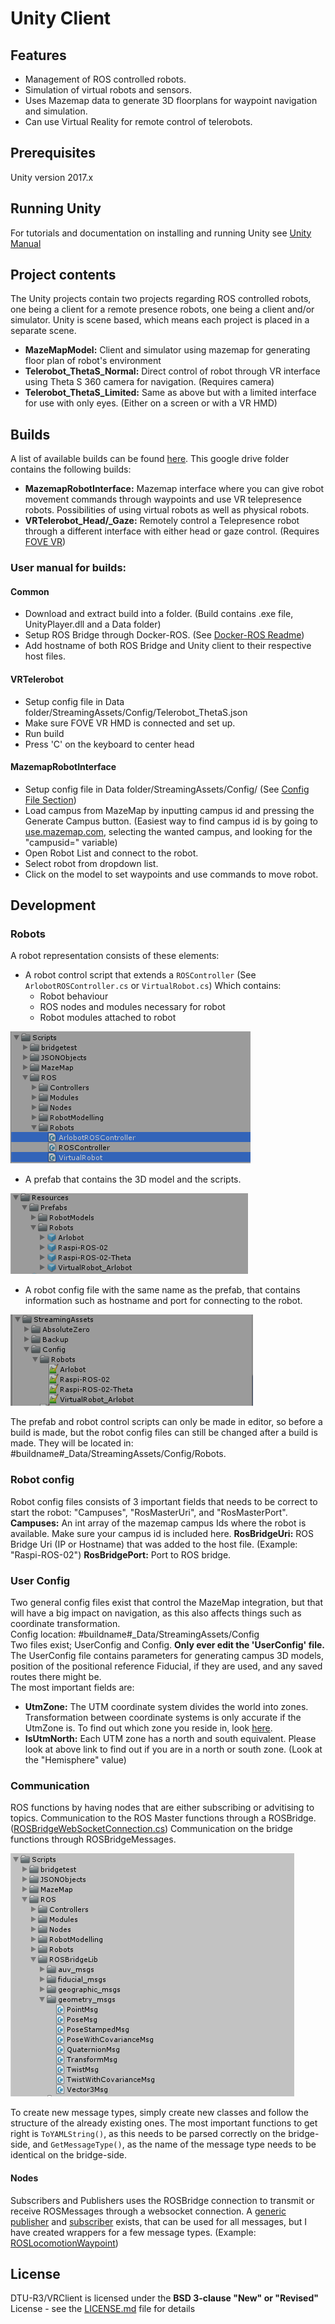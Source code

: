 

# Unity Client
## Features
* Management of ROS controlled robots.
* Simulation of virtual robots and sensors.
* Uses Mazemap data to generate 3D floorplans for waypoint navigation and simulation.
* Can use Virtual Reality for remote control of telerobots.

## Prerequisites
Unity version 2017.x

## Running Unity
For tutorials and documentation on installing and running Unity see [Unity Manual](https://docs.unity3d.com/Manual/UnityBasics.html)

## Project contents
The Unity projects contain two projects regarding ROS controlled robots, one being a client for a remote presence robots, one being a client and/or simulator.
Unity is scene based, which means each project is placed in a separate scene.
* **MazeMapModel:** Client and simulator using mazemap for generating floor plan of robot's environment
* **Telerobot_ThetaS_Normal:** Direct control of robot through VR interface using Theta S 360 camera for navigation. (Requires camera)
* **Telerobot_ThetaS_Limited:** Same as above but with a limited interface for use with only eyes. (Either on a screen or with a VR HMD)

## Builds
A list of available builds can be found [here](https://drive.google.com/drive/folders/1ta0PJkqub2rFYe6Vo0hOmulnSYLumLxf?usp=sharing).
This google drive folder contains the following builds:

 - **MazemapRobotInterface:** Mazemap interface where you can give robot movement commands through waypoints and use VR telepresence robots. Possibilities of using virtual robots as well as physical robots.
 - **VRTelerobot_Head/_Gaze:** Remotely control a Telepresence robot through a different interface with either head or gaze control. (Requires [FOVE VR](https://www.getfove.com/))

### User manual for builds:

#### Common
 - Download and extract build into a folder. (Build contains .exe file, UnityPlayer.dll and a Data folder)
 - Setup ROS Bridge through Docker-ROS. (See [Docker-ROS Readme](https://github.com/DTU-R3/Docker-ROS))
- Add hostname of both ROS Bridge and Unity client to their respective host files.

#### VRTelerobot
- Setup config file in Data folder/StreamingAssets/Config/Telerobot_ThetaS.json
- Make sure FOVE VR HMD is connected and set up.
- Run build
- Press 'C' on the keyboard to center head

#### MazemapRobotInterface
- Setup config file in Data folder/StreamingAssets/Config/ (See [Config File Section](#robot-config))
- Load campus from MazeMap by inputting campus id and pressing the Generate Campus button. (Easiest way to find campus id is by going to [use.mazemap.com](https://use.mazemap.com), selecting the wanted campus, and looking for the "campusid=" variable)
- Open Robot List and connect to the robot. 
- Select robot from dropdown list.
- Click on the model to set waypoints and use commands to move robot.

## Development

### Robots
A robot representation consists of these elements:

* A robot control script that extends a `ROSController` (See `ArlobotROSController.cs` or `VirtualRobot.cs`) Which contains:
	* Robot behaviour
	* ROS nodes and modules necessary for robot
	* Robot modules attached to robot

![alt text](https://github.com/DTU-R3/UnityClient/blob/master/Screenshots/RosControllerFileLocation.PNG?raw=true)
* A prefab that contains the 3D model and the scripts.

![alt text](https://github.com/DTU-R3/UnityClient/blob/master/Screenshots/RobotPrefabFileLocation.PNG?raw=true)
* A robot config file with the same name as the prefab, that contains information such as hostname and port for connecting to the robot.

![alt text](https://github.com/DTU-R3/UnityClient/blob/master/Screenshots/RobotFileLocation.PNG?raw=true)

The prefab and robot control scripts can only be made in editor, so before a build is made, but the robot config files can still be changed after a build is made.
They will be located in: #buildname#_Data/StreamingAssets/Config/Robots.

### Robot config
Robot config files consists of 3 important fields that needs to be correct to start the robot:
"Campuses", "RosMasterUri", and "RosMasterPort".
**Campuses:** An int array of the mazemap campus Ids where the robot is available. Make sure your campus id is included here.
**RosBridgeUri:** ROS Bridge Uri (IP or Hostname) that was added to the host file. (Example: "Raspi-ROS-02")
**RosBridgePort:** Port to ROS bridge.

### User Config

Two general config files exist that control the MazeMap integration, but that will have a big impact on navigation, as this also affects things such as coordinate transformation.  
Config location: #buildname#_Data/StreamingAssets/Config  
Two files exist; UserConfig and Config. **Only ever edit the 'UserConfig' file.**  
The UserConfig file contains parameters for generating campus 3D models, position of the positional reference Fiducial, if they are used, and any saved routes there might be.  
The most important fields are:  
 - **UtmZone:**  The UTM coordinate system divides the world into zones. Transformation between coordinate systems is only accurate if the UtmZone is. To find out which zone you reside in, look [here](https://mangomap.com/robertyoung/maps/69585/what-utm-zone-am-i-in-#).  
 - **IsUtmNorth:** Each UTM zone has a north and south equivalent. Please look at above link to find out if you are in a north or south zone. (Look at the "Hemisphere" value)  

### Communication
ROS functions by having nodes that are either subscribing or advitising to topics. Communication to the ROS Master functions through a ROSBridge. ([ROSBridgeWebSocketConnection.cs](https://github.com/DTU-R3/UnityClient/blob/rosbridge/Assets/Scripts/ROS/ROSBridgeLib/ROSBridgeWebSocketConnection.cs))
Communication on the bridge functions through ROSBridgeMessages.

![alt text](https://github.com/DTU-R3/UnityClient/blob/rosbridge/Screenshots/ROSMessageFileLocation.PNG?raw=true)

To create new message types, simply create new classes and follow the structure of the already existing ones. The most important functions to get right is `ToYAMLString()`, as this needs to be parsed correctly on the bridge-side, and `GetMessageType()`, as the name of the message type needs to be identical on the bridge-side.

#### Nodes
Subscribers and Publishers uses the ROSBridge connection to transmit or receive ROSMessages through a websocket connection.
A [generic publisher](https://github.com/DTU-R3/UnityClient/blob/rosbridge/Assets/Scripts/ROS/Nodes/Publishers/ROSGenericPublisher.cs) and [subscriber](https://github.com/DTU-R3/UnityClient/blob/rosbridge/Assets/Scripts/ROS/Nodes/Subscribers/ROSGenericSubscriber.cs) exists, that can be used for all messages, but I have created wrappers for a few message types. (Example: [ROSLocomotionWaypoint](https://github.com/DTU-R3/UnityClient/blob/rosbridge/Assets/Scripts/ROS/Nodes/ROSLocomotionWaypoint.cs))

## License
DTU-R3/VRClient is licensed under the **BSD 3-clause "New" or "Revised"** License - see the [LICENSE.md](LICENSE.ds) file for details
